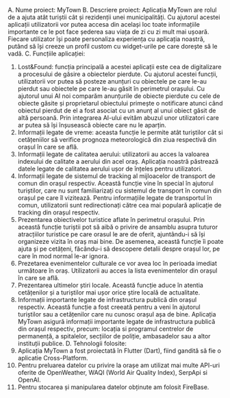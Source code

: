 A. Nume proiect: MyTown
B. Descriere proiect: Aplicația MyTown are rolul de a ajuta atât turiștii cât și rezidenții unei municipalități. Cu ajutorul acestei aplicații utilizatorii vor putea accesa din același loc toate informațiile importante ce le pot face șederea sau viața de zi cu zi mult mai ușoară. Fiecare utilizator își poate personaliza experiența cu aplicația noastră, putând să își creeze un profil custom cu widget-urile pe care dorește să le vadă.
C. Funcțiile aplicației:
1. Lost&Found: funcția principală a acestei aplicații este cea de digitalizare a procesului de găsire a obiectelor pierdute. Cu ajutorul acestei funcții, utilizatorii vor putea să posteze anunțuri cu obiectele pe care le-au pierdut sau obiectele pe care le-au găsit în perimetrul orașului. Cu ajutorul unui AI noi comparăm anunțurile de obiecte pierdute cu cele de obiecte găsite și proprietarul obiectului primește o notificare atunci când obiectul pierdut de el a fost asociat cu un anunț al unui obiect găsit de altă persoană. Prin integrarea AI-ului evităm abuzul unor utilizatori care ar putea să își înșusească obiecte care nu le aparțin.
2. Informații legate de vreme: aceasta funcție le permite atât turiștilor cât si cetățeniilor să verifice prognoza meteorologică din ziua respectivă din orașul în care se află.
3. Informații legate de calitatea aerului: utilizatorii au acces la valoarea indexului de calitate a aerului din acel oraș. Aplicația noastră păstrează datele legate de calitatea aerului ușor de înțeles pentru utilizatori.
4. Informații legate de sistemul de tracking al mijloacelor de transport de comun din orașul respectiv. Această funcție vine în special în ajutorul  turiștilor, care nu sunt familiarizați cu sistemul de transport în comun din orașul pe care îl vizitează. Pentru informațiile legate de transportul în comun, utilizatorii sunt redirectionați către cea mai populară aplicație de tracking din orașul respectiv.
5. Prezentarea obiectivelor turistice aflate în perimetrul orașului. Prin această funcție turiștii pot să aibă o privire de ansamblu asupra tuturor atracțiilor turistice pe care orasul le are de oferit, ajuntându-i să își organizeze vizita în oraș mai bine. De asemenea, această funcție îi poate ajuta și pe cetățeni, făcându-i să descopere detalii despre orașul lor, pe care în mod normal le-ar ignora.
6. Prezetarea evenimentelor culturale ce vor avea loc în perioada imediat următoare în oraș. Utilizatorii au acces la lista evenimentelor din orașul în care se află.
7. Prezentarea ultimelor știri locale. Această funcție aduce în atentia cetățenilor și a turiștilor mai ușor orice știre locală de actualitate.
8. Informații importante legate de infrastructura publică din orașul respectiv. Această funcție a fost creeată pentru a veni în ajutorul turiștilor sau a cetățenilor care nu cunosc orașul așa de bine. Aplicația MyTown asigură informații importante legate de infrastructura publică din orașul respectiv, precum: locația si programul centrelor de permanență, a spitalelor, secțiilor de poliție, ambasadelor sau a altor instituții publice.
D. Tehnologii folosite:
1. Aplicația MyTown a fost proiectată în Flutter (Dart), fiind gandită să fie o aplicatie Cross-Platform.
2. Pentru preluarea datelor cu privire la orașe am utilizat mai multe API-uri oferite de OpenWeather, WAQI (World Air Quality Index), SerpApi si OpenAI.
3. Pentru stocarea și manipularea datelor obținute am folosit FireBase.
